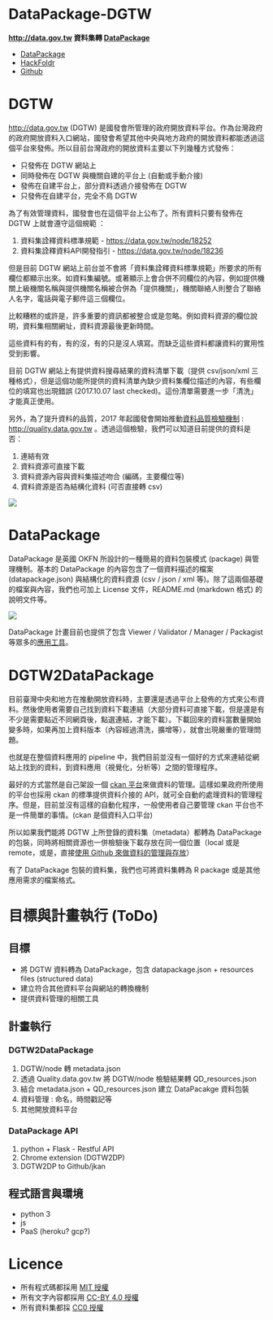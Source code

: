 # DataPackage-DGTW
**http://data.gov.tw 資料集轉 [DataPackage](http://frictionlessdata.io/data-packages/)**

- [DataPackage](http://frictionlessdata.io/data-packages/)
- [HackFoldr](http://pro.odtw.org/2017ODProjects/https%253A%252F%252Fhackmd.io%252Fs%252Fr1kIyHzn-)
- [Github](https://github.com/OpenData-TW/DataPackage-DGTW)

# DGTW

http://data.gov.tw (DGTW) 是國發會所管理的政府開放資料平台。作為台灣政府的政府開放資料入口網站，國發會希望其他中央與地方政府的開放資料都能透過這個平台來發佈。所以目前台灣政府的開放資料主要以下列幾種方式發佈：
- 只發佈在 DGTW 網站上
- 同時發佈在 DGTW 與機關自建的平台上 (自動或手動介接)
- 發佈在自建平台上，部分資料透過介接發佈在 DGTW
- 只發佈在自建平台，完全不鳥 DGTW

為了有效管理資料，國發會也在這個平台上公布了。所有資料只要有發佈在 DGTW 上就會遵守這個規範 ：
1. 資料集詮釋資料標準規範 - https://data.gov.tw/node/18252
2. 資料集詮釋資料API開發指引 - https://data.gov.tw/node/18236

但是目前 DGTW 網站上前台並不會將「資料集詮釋資料標準規範」所要求的所有欄位都顯示出來。如資料集編號。或著顯示上會合併不同欄位的內容，例如提供機關上級機關名稱與提供機關名稱被合併為「提供機關」，機關聯絡人則整合了聯絡人名字，電話與電子郵件這三個欄位。

比較糟糕的或許是，許多重要的資訊都被整合或是忽略。例如資料資源的欄位說明，資料集相關網址，資料資源最後更新時間。

這些資料有的有，有的沒，有的只是沒人填寫。而缺乏這些資料都讓資料的實用性受到影響。

目前 DGTW 網站上有提供資料搜尋結果的資料清單下載（提供 csv/json/xml 三種格式），但是這個功能所提供的資料清單內缺少資料集欄位描述的內容，有些欄位的填寫也出現錯誤 (2017.10.07 last checked)。這份清單需要進一步「清洗」才能真正使用。

另外，為了提升資料的品質，2017 年起國發會開始推動[資料品質檢驗機制](https://hackmd.io/c/B12WA44Zb/https%3A%2F%2Fhackmd.io%2Fs%2FB1V0hPmVW) : http://quality.data.gov.tw 。透過這個檢驗，我們可以知道目前提供的資料是否：
1. 連結有效
2. 資料資源可直接下載
3. 資料資源內容與資料集描述吻合 (編碼，主要欄位等)
4. 資料資源是否為結構化資料 (可否直接轉 csv)

![](https://i.imgur.com/z8vz7od.png)

# DataPackage

DataPackage 是英國 OKFN 所設計的一種簡易的資料包裝模式 (package) 與管理機制。基本的 DataPackage 的內容包含了一個資料描述的檔案 (datapackage.json) 與結構化的資料資源 (csv / json / xml 等)。除了這兩個基礎的檔案與內容，我們也可加上 License 文件，README.md (markdown 格式) 的說明文件等。

![](https://docs.google.com/drawings/d/19DTSTlxkOdTgieTWhnTNLAZtxn_ie63DV-vEGW_TP_E/pub?w=400)

DataPackage 計畫目前也提供了包含 Viewer / Validator / Manager / Packagist 等眾多的[應用工具](http://frictionlessdata.io/tools/)。

# DGTW2DataPackage

目前臺灣中央和地方在推動開放資料時，主要還是透過平台上發佈的方式來公布資料。然後使用者需要自己找到資料下載連結（大部分資料可直接下載，但是還是有不少是需要點近不同網頁後，點選連結，才能下載）。下載回來的資料當數量開始變多時，如果再加上資料版本（內容經過清洗，擴增等），就會出現嚴重的管理問題。

也就是在整個資料應用的 pipeline 中，我們目前並沒有一個好的方式來連結從網站上找到的資料，到資料應用（視覺化，分析等）之間的管理程序。

最好的方式當然是自己架設一個 [ckan 平台](https://ckan.org/)來做資料的管理。這樣如果政府所使用的平台也採用 ckan 的標準提供資料介接的 API，就可全自動的處理資料的管理程序。但是，目前並沒有這樣的自動化程序，一般使用者自己要管理 ckan 平台也不是一件簡單的事情。(ckan 是個資料入口平台)

所以如果我們能將 DGTW 上所登錄的資料集（metadata）都轉為 DataPackage 的包裝，同時將相關資源也一併檢驗後下載存放在同一個位置（local 或是 remote，或是，直接[使用 Github 來做資料的管理與存放](http://data.okfn.org/doc/core-data-curators)）

有了 DataPackage 包裝的資料集，我們也可將資料集轉為 R package 或是其他應用需求的檔案格式。

# 目標與計畫執行 (ToDo)
## 目標
- 將 DGTW 資料轉為 DataPackage，包含 datapackage.json + resources files (structured data)
- 建立符合其他資料平台與網站的轉換機制
- 提供資料管理的相關工具

## 計畫執行

### DGTW2DataPackage
1. DGTW/node 轉 metadata.json
2. 透過 Quality.data.gov.tw 將 DGTW/node 檢驗結果轉 QD_resources.json
3. 結合 metadata.json + QD_resources.json 建立 DataPacakge 資料包裝
4. 資料管理 : 命名，時間戳記等
5. 其他開放資料平台

### DataPackage API
1. python + Flask - Restful API
2. Chrome extension (DGTW2DP)
3. DGTW2DP to Github/jkan

## 程式語言與環境
- python 3
- js 
- PaaS (heroku? gcp?)

# Licence

- 所有程式碼都採用 [MIT 授權](https://www.wikiwand.com/zh-hant/MIT%E8%A8%B1%E5%8F%AF%E8%AD%89)
- 所有文字內容都採用 [CC-BY 4.0 授權](https://creativecommons.org/licenses/by/4.0/deed.zh_TW)
- 所有資料集都採 [CC0 授權](https://creativecommons.org/publicdomain/zero/1.0/deed.zh_TW)
